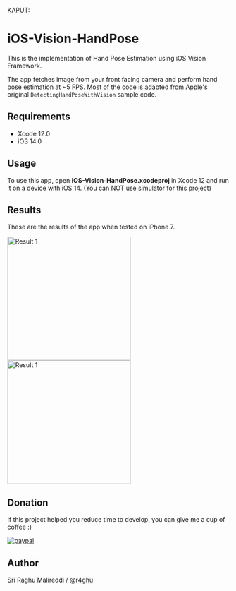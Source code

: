 KAPUT:

# iOS-Vision-HandPose

This is the implementation of Hand Pose Estimation using iOS Vision Framework.

The app fetches image from your front facing camera and perform hand pose estimation at ~5 FPS. Most of the code is adapted from Apple's original `DetectingHandPoseWithVision` sample code.

## Requirements

- Xcode 12.0
- iOS 14.0

## Usage

To use this app, open **iOS-Vision-HandPose.xcodeproj** in Xcode 12 and run it on a device with iOS 14. (You can NOT use simulator for this project)



## Results

These are the results of the app when tested on iPhone 7. 

<img src="https://github.com/r4ghu/iOS-Vision-HandPose/blob/master/Screenshots/IMG-4480.PNG" alt="Result 1" width="280"> <img src="https://github.com/r4ghu/iOS-Vision-HandPose/blob/master/Screenshots/IMG-4483.PNG" alt="Result 1" width="280"> 

## Donation
If this project helped you reduce time to develop, you can give me a cup of coffee :) 

[![paypal](https://www.paypalobjects.com/en_US/i/btn/btn_donateCC_LG.gif)](https://paypal.me/SMalireddi)

## Author

Sri Raghu Malireddi / [@r4ghu](https://sriraghu.com)
